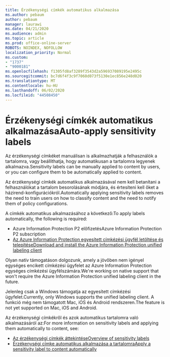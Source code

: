 ```yaml
---
title: Érzékenységi címkék automatikus alkalmazása
ms.author: pebaum
author: pebaum
manager: laurawi
ms.date: 04/21/2020
ms.audience: admin
ms.topic: article
ms.prod: office-online-server
ROBOTS: NOINDEX, NOFOLLOW
localization_priority: Normal
ms.custom:
- "1737"
- "9000181"
ms.openlocfilehash: f1305fd8af3289f3543d2a596937089195e2495c
ms.sourcegitcommit: bc7d6f4f3c9f7060d073f5130e1ec856e248d020
ms.translationtype: MT
ms.contentlocale: hu-HU
ms.lasthandoff: 06/02/2020
ms.locfileid: "44508450"
---
```

# <a name="auto-apply-sensitivity-labels"></a><span data-ttu-id="8c9ce-102">Érzékenységi címkék automatikus alkalmazása</span><span class="sxs-lookup"><span data-stu-id="8c9ce-102">Auto-apply sensitivity labels</span></span>

<span data-ttu-id="8c9ce-103">Az érzékenységi címkéket manuálisan is alkalmazhatják a felhasználók a tartalomra, vagy beállíthatja, hogy automatikusan a tartalomra legyenek alkalmazva.</span><span class="sxs-lookup"><span data-stu-id="8c9ce-103">Sensitivity labels can be manually applied to content by users, or you can configure them to be automatically applied to content.</span></span>

<span data-ttu-id="8c9ce-104">Az érzékenységi címkék automatikus alkalmazásával nem kell betanítani a felhasználókat a tartalom besorolásának módjára, és értesíteni kell őket a házirend-konfigurációkról.</span><span class="sxs-lookup"><span data-stu-id="8c9ce-104">Automatically applying sensitivity labels removes the need to train users on how to classify content and the need to notify them of policy configurations.</span></span>

<span data-ttu-id="8c9ce-105">A címkék automatikus alkalmazásához a következő:</span><span class="sxs-lookup"><span data-stu-id="8c9ce-105">To apply labels automatically, the following is required:</span></span>

- <span data-ttu-id="8c9ce-106">Azure Information Protection P2 előfizetés</span><span class="sxs-lookup"><span data-stu-id="8c9ce-106">Azure Information Protection P2 subscription</span></span>
- [<span data-ttu-id="8c9ce-107">Az Azure Information Protection egyesített címkézési ügyfél letöltése és telepítése</span><span class="sxs-lookup"><span data-stu-id="8c9ce-107">Download and install the Azure Information Protection unified labeling client</span></span>](https://docs.microsoft.com/azure/information-protection/rms-client/install-unifiedlabelingclient-app)

<span data-ttu-id="8c9ce-108">Olyan natív támogatáson dolgozunk, amely a jövőben nem igényel egységes encikett címkézési ügyfelet az Azure Information Protection egységes címkézési ügyfélszámára.</span><span class="sxs-lookup"><span data-stu-id="8c9ce-108">We're working on native support that won't require the Azure Information Protection unified labeling client in the future.</span></span>

<span data-ttu-id="8c9ce-109">Jelenleg csak a Windows támogatja az egyesített címkézési ügyfelet.</span><span class="sxs-lookup"><span data-stu-id="8c9ce-109">Currently, only Windows supports the unified labeling client.</span></span>  <span data-ttu-id="8c9ce-110">A funkció még nem támogatott Mac, iOS és Android rendszeren.</span><span class="sxs-lookup"><span data-stu-id="8c9ce-110">The feature is not yet supported on Mac, iOS and Android.</span></span>

<span data-ttu-id="8c9ce-111">Az érzékenységi címkékről és azok automatikus tartalomra való alkalmazásáról az:</span><span class="sxs-lookup"><span data-stu-id="8c9ce-111">For more information on sensitivity labels and applying them automatically to content,  see:</span></span>

- [<span data-ttu-id="8c9ce-112">Az érzékenységi címkék áttekintése</span><span class="sxs-lookup"><span data-stu-id="8c9ce-112">Overview of sensitivity labels</span></span>](https://docs.microsoft.com/microsoft-365/compliance/sensitivity-labels)
- [<span data-ttu-id="8c9ce-113">Érzékenységi címke automatikus alkalmazása a tartalomra</span><span class="sxs-lookup"><span data-stu-id="8c9ce-113">Apply a sensitivity label to content automatically</span></span>](https://docs.microsoft.com/office365/securitycompliance/apply_sensitivity_label_automatically)